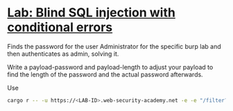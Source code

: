 # [Lab: Blind SQL injection with conditional errors](https://portswigger.net/web-security/sql-injection/blind/lab-conditional-errors)

Finds the password for the user Administrator for the specific burp lab and then authenticates as admin, solving it.

Write a payload-password and payload-length to adjust your payload to find the length of the password and the actual password afterwards.

Use
```bash
cargo r -- -u https://<LAB-ID>.web-security-academy.net -e -e "/filter?category=" -p payload_password.txt -l payload_length.txt
```